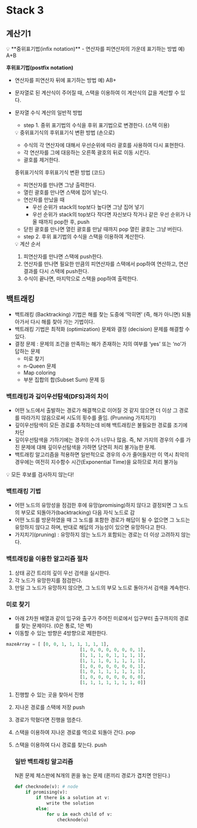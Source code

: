 # Stack 3

## 계산기1

<aside>
💡 **중위표기법(infix notation)**
- 연산자를 피연산자의 가운데 표기하는 방법
예) A+B

**후위표기법(postfix notation)**
- 연산자를 피연산자 뒤에 표기하는 방법
예) AB+

</aside>

- 문자열로 된 계산식이 주어질 때, 스택을 이용하여 이 계산식의 값을 계산할 수 있다.
- 문자열 수식 계산의 일반적 방법
    - step 1. 중위 표기법의 수식을 후위 표기법으로 변경한다. (스택 이용)
    
    <aside>
    💡 중위표기식의 후위표기식 변환 방법 (손으로)
    
    - 수식의 각 연산자에 대해서 우선순위에 따라 괄호를 사용하여 다시 표현한다.
    - 각 연산자를 그에 대응하는 오른쪽 괄호의 뒤로 이동 시킨다.
    - 괄호를 제거한다.
    
    중위표기식의 후위표기식 변환 방법 (코드)
    
    - 피연산자를 만나면 그냥 출력한다.
    - 열린 괄호를 만나면 스택에 집어 넣는다.
    - 연산자를 만났을 때
        - 우선 순위가 stack의 top보다 높다면 그냥 집어 넣기
        - 우선 순위가 stack의 top보다 작다면 자신보다 작거나 같은 우선 순위가 나올 때까지 pop한 후, push
    - 닫힌 괄호를 만나면 열린 괄호를 만날 때까지 pop 열린 괄호는 그냥 버린다.
    </aside>
    
    - step 2. 후위 표기법의 수식을 스택을 이용하여 계산한다.
    
    <aside>
    💡 계산 순서
    
    1. 피연산자를 만나면 스택에 push한다.
    2. 연산자를 만나면 필요한 만큼의 피연산자를 스택에서 pop하여 연산하고, 연산결과를 다시 스택에 push한다.
    3. 수식이 끝나면, 마지막으로 스택을 pop하여 출력한다.
    </aside>
    

## 백트래킹

- 백트래킹 (Backtracking) 기법은 해를 찾는 도중에 ‘막히면’ (즉, 해가 아니면) 되돌아가서 다시 해를 찾아 가는 기법이다.
- 백트래킹 기법은 최적화 (optimization) 문제와 결정 (decision) 문제를 해결할 수 있다.
- 결정 문제 : 문제의 조건을 만족하는 해가 존재하는 지의 여부를 ‘yes’ 또는 ‘no’가 답하는 문제
    - 미로 찾기
    - n-Queen 문제
    - Map coloring
    - 부분 집합의 합(Subset Sum) 문제 등

### 백트래킹과 깊이우선탐색(DFS)과의 차이

- 어떤 노드에서 출발하는 경로가 해결책으로 이어질 것 같지 않으면 더 이상 그 경로를 따라가지 않음으로써 시도의 횟수를 줄임. (Prunning 가지치기)
- 깊이우선탐색이 모든 경로를 추적하는데 비해 백트래킹은 불필요한 경로를 조기에 차단
- 깊이우선탐색을 가하기에는 경우의 수가 너무나 많음. 즉, N! 가지의 경우의 수를 가진 문제에 대해 깊이우선탐색을 가하면 당연히 처리 불가능한 문제.
- 백트래킹 알고리즘을 적용하면 일반적으로 경우의 수가 줄어들지만 이 역시 최악의 경우에는 여전히 지수함수 시간(Exponential Time)을 요하므로 처리 불가능

<aside>
💡 모든 후보를 검사하지 않는다!

</aside>

### 백트래킹 기법

- 어떤 노드의 유망성을 점검한 후에 유망(promising)하지 않다고 결정되면 그 노드의 부모로 되돌아가(backtracking) 다음 자식 노드로 감
- 어떤 노드를 방문하였을 때 그 노드를 포함한 경로가 해답이 될 수 없으면 그 노드는 유망하지 않다고 하며, 반대로 해답의 가능성이 있으면 유망하다고 한다.
- 가지치기(pruning) : 유망하지 않는 노드가 포함되는 경로는 더 이상 고려하지 않는다.

### 백트래킹을 이용한 알고리즘 절차

1. 상태 공간 트리의 깊이 우선 검색을 실시한다.
2. 각 노드가 유망한지를 점검한다.
3. 만일 그 노드가 유망하지 않으면, 그 노드의 부모 노드로 돌아가서 검색을 계속한다.

### 미로 찾기

- 아래 2차원 배열과 같이 입구와 출구가 주어진 미로에서 입구부터 출구까지의 경로를 찾는 문제이다. (0은 통로, 1은 벽)
- 이동할 수 있는 방향은 4방향으로 제한한다.

```python
mazeArray = [ [0, 0, 1, 1, 1, 1, 1, 1],
							[1, 0, 0, 0, 0, 0, 0, 1],
							[1, 1, 1, 0, 1, 1, 1, 1],
							[1, 1, 1, 0, 1, 1, 1, 1],
							[1, 0, 0, 0, 0, 0, 0, 1],
							[1, 0, 1, 1, 1, 1, 1, 1],
							[1, 0, 0, 0, 0, 0, 0, 0],
							[1, 1, 1, 1, 1, 1, 1, 0]]
```

1. 진행할 수 있는 곳을 찾아서 진행
2. 지나온 경로를 스택에 저장 push
3. 경로가 막혔다면 진행을 멈춘다.
4. 스택을 이용하여 지나온 경로를 역으로 되돌아 간다. pop
5. 스택을 이용하여 다시 경로를 찾는다. push
    
    ### 일반 백트래킹 알고리즘
    
    N퀸 문제
    체스판에 N개의 퀸을 놓는 문제 (퀸끼리 경로가 겹치면 안된다.)
    
    ```python
    def checknode(v): # node
    	if promising(v):
    		if there is a solution at v:
    			write the solution
    		else:
    			for u in each child of v:
    				checknode(u)
    ```
